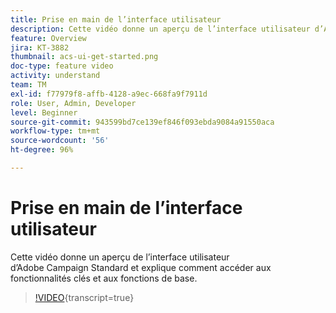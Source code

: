 ```yaml
---
title: Prise en main de l’interface utilisateur
description: Cette vidéo donne un aperçu de l’interface utilisateur d’Adobe Campaign Standard ainsi que des fonctionnalités clés et des fonctionnalités de base.
feature: Overview
jira: KT-3882
thumbnail: acs-ui-get-started.png
doc-type: feature video
activity: understand
team: TM
exl-id: f77979f8-affb-4128-a9ec-668fa9f7911d
role: User, Admin, Developer
level: Beginner
source-git-commit: 943599bd7ce139ef846f093ebda9084a91550aca
workflow-type: tm+mt
source-wordcount: '56'
ht-degree: 96%

---
```


# Prise en main de l’interface utilisateur

Cette vidéo donne un aperçu de l’interface utilisateur d’Adobe Campaign Standard et explique comment accéder aux fonctionnalités clés et aux fonctions de base.

>[!VIDEO](https://video.tv.adobe.com/v/18469?learn=on){transcript=true}
